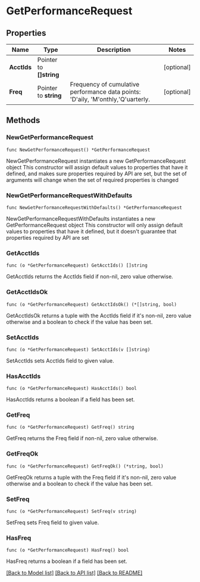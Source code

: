 # GetPerformanceRequest

## Properties

Name | Type | Description | Notes
------------ | ------------- | ------------- | -------------
**AcctIds** | Pointer to **[]string** |  | [optional] 
**Freq** | Pointer to **string** | Frequency of cumulative performance data points: &#39;D&#39;aily, &#39;M&#39;onthly,&#39;Q&#39;uarterly.  | [optional] 

## Methods

### NewGetPerformanceRequest

`func NewGetPerformanceRequest() *GetPerformanceRequest`

NewGetPerformanceRequest instantiates a new GetPerformanceRequest object
This constructor will assign default values to properties that have it defined,
and makes sure properties required by API are set, but the set of arguments
will change when the set of required properties is changed

### NewGetPerformanceRequestWithDefaults

`func NewGetPerformanceRequestWithDefaults() *GetPerformanceRequest`

NewGetPerformanceRequestWithDefaults instantiates a new GetPerformanceRequest object
This constructor will only assign default values to properties that have it defined,
but it doesn't guarantee that properties required by API are set

### GetAcctIds

`func (o *GetPerformanceRequest) GetAcctIds() []string`

GetAcctIds returns the AcctIds field if non-nil, zero value otherwise.

### GetAcctIdsOk

`func (o *GetPerformanceRequest) GetAcctIdsOk() (*[]string, bool)`

GetAcctIdsOk returns a tuple with the AcctIds field if it's non-nil, zero value otherwise
and a boolean to check if the value has been set.

### SetAcctIds

`func (o *GetPerformanceRequest) SetAcctIds(v []string)`

SetAcctIds sets AcctIds field to given value.

### HasAcctIds

`func (o *GetPerformanceRequest) HasAcctIds() bool`

HasAcctIds returns a boolean if a field has been set.

### GetFreq

`func (o *GetPerformanceRequest) GetFreq() string`

GetFreq returns the Freq field if non-nil, zero value otherwise.

### GetFreqOk

`func (o *GetPerformanceRequest) GetFreqOk() (*string, bool)`

GetFreqOk returns a tuple with the Freq field if it's non-nil, zero value otherwise
and a boolean to check if the value has been set.

### SetFreq

`func (o *GetPerformanceRequest) SetFreq(v string)`

SetFreq sets Freq field to given value.

### HasFreq

`func (o *GetPerformanceRequest) HasFreq() bool`

HasFreq returns a boolean if a field has been set.


[[Back to Model list]](../README.md#documentation-for-models) [[Back to API list]](../README.md#documentation-for-api-endpoints) [[Back to README]](../README.md)


